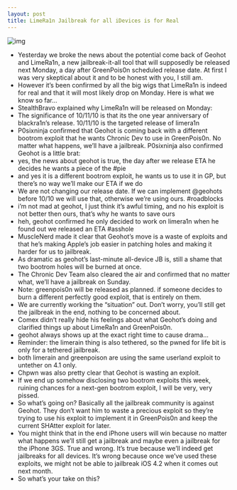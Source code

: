 ```yaml
---
layout: post
title: LimeRa1n Jailbreak for all iDevices is for Real
---
```

![img](http://media.idownloadblog.com/wp-content/uploads/2010/10/limera1n-icon.png)
* Yesterday we broke the news about the potential come back of Geohot and LimeRa1n, a new jailbreak-it-all tool that will supposedly be released next Monday, a day after GreenPois0n scheduled release date. At first I was very skeptical about it and to be honest with you, I still am.
* However it’s been confirmed by all the big wigs that LimeRa1n is indeed for real and that it will most likely drop on Monday. Here is what we know so far…
* StealthBravo explained why LimeRa1n will be released on Monday:
* The significance of 10/11/10 is that its the one year anniversary of blackra1n’s release. 10/11/10 is the targeted release of limera1n
* P0sixninja confirmed that Geohot is coming back with a different bootrom exploit that he wants Chronic Dev to use in GreenPois0n. No matter what happens, we’ll have a jailbreak. P0sixninja also confirmed Geohot is a little brat:
* yes, the news about geohot is true, the day after we release ETA he decides he wants a piece of the #pie
* and yes it is a different bootrom exploit, he wants us to use it in GP, but there’s no way we’ll make our ETA if we do
* We are not changing our release date. If we can implement @geohots before 10/10 we will use that, otherwise we’re using ours. #roadblocks
* i’m not mad at geohot, I just think it’s awful timing, and no his exploit is not better then ours, that’s why he wants to save ours
* heh, geohot confirmed he only decided to work on limera1n when he found out we released an ETA #asshole
* MuscleNerd made it clear that Geohot’s move is a waste of exploits and that he’s making Apple’s job easier in patching holes and making it harder for us to jailbreak.
* As dramatic as geohot’s last-minute all-device JB is, still a shame that two bootrom holes will be burned at once.
* The Chronic Dev Team also cleared the air and confirmed that no matter what, we’ll have a jailbreak on Sunday.
* Note: greenpois0n will be released as planned. if someone decides to burn a different perfectly good exploit, that is entirely on them.
* We are currently working the “situation” out. Don’t worry, you’ll still get the jailbreak in the end, nothing to be concerned about.
* Comex didn’t really hide his feelings about what Geohot’s doing and clarified things up about LimeRa1n and GreenPois0n.
* geohot always shows up at the exact right time to cause drama…
* Reminder: the limerain thing is also tethered, so the pwned for life bit is only for a tethered jailbreak.
* both limerain and greenpoison are using the same userland exploit to untether on 4.1 only.
* Chpwn was also pretty clear that Geohot is wasting an exploit.
* If we end up somehow disclosing two bootrom exploits this week, ruining chances for a next-gen bootrom exploit, I will be very, very pissed.
* So what’s going on? Basically all the jailbreak community is against Geohot. They don’t want him to waste a precious exploit so they’re trying to use his exploit to implement it in GreenPois0n and keep the current SHAtter exploit for later.
* You might think that in the end iPhone users will win because no matter what happens we’ll still get a jailbreak and maybe even a jailbreak for the iPhone 3GS. True and wrong. It’s true because we’ll indeed get jailbreaks for all devices. It’s wrong because once we’ve used these exploits, we might not be able to jailbreak iOS 4.2 when it comes out next month.
* So what’s your take on this?

